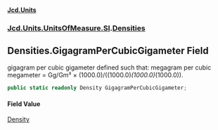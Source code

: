 #### [Jcd.Units](index 'index')
### [Jcd.Units.UnitsOfMeasure.SI](Jcd.Units.UnitsOfMeasure.SI 'Jcd.Units.UnitsOfMeasure.SI').[Densities](Densities 'Jcd.Units.UnitsOfMeasure.SI.Densities')

## Densities.GigagramPerCubicGigameter Field

gigagram per cubic gigameter defined such that: megagram per cubic megameter = Gg/Gm³ ×
(1000.0)/((1000.0)*(1000.0)*(1000.0)).

```csharp
public static readonly Density GigagramPerCubicGigameter;
```

#### Field Value
[Density](Density 'Jcd.Units.UnitTypes.Density')